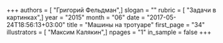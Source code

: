 +++
authors = [ "Григорий Фельдман",]
slogan = ""
rubric = [ "Задачи в картинках",]
year = "2015"
month = "06"
date = "2017-05-24T18:56:13+03:00"
title = "Машины на тротуаре"
first_page = "34"
illustrators = [ "Максим Калякин",]
npages = "1"
in_sample = false
+++
